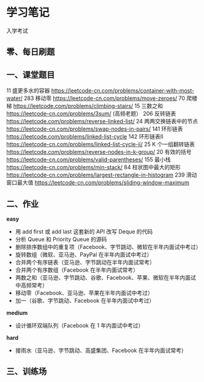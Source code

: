 # 学习笔记

入学考试
## 零、每日刷题

## 一、课堂题目

11	盛更多水的容器	https://leetcode-cn.com/problems/container-with-most-water/
283	移动零	https://leetcode-cn.com/problems/move-zeroes/
70	爬楼梯	https://leetcode.com/problems/climbing-stairs/
15	三数之和	https://leetcode-cn.com/problems/3sum/ (高频老题）
206	反转链表	https://leetcode.com/problems/reverse-linked-list/
24	两两交换链表中的节点	https://leetcode-cn.com/problems/swap-nodes-in-pairs/
141	环形链表	https://leetcode.com/problems/linked-list-cycle
142	环形链表II	https://leetcode-cn.com/problems/linked-list-cycle-ii/
25	K 个一组翻转链表	https://leetcode.com/problems/reverse-nodes-in-k-group/
20	有效的括号	https://leetcode-cn.com/problems/valid-parentheses/
155	最小栈	https://leetcode-cn.com/problems/min-stack/
84	柱状图中最大的矩形	https://leetcode-cn.com/problems/largest-rectangle-in-histogram
239	滑动窗口最大值	https://leetcode-cn.com/problems/sliding-window-maximum

## 二、作业

**easy**

+ 用 add first 或 add last 这套新的 API 改写 Deque 的代码
+ 分析 Queue 和 Priority Queue 的源码
+ 删除排序数组中的重复项（Facebook、字节跳动、微软在半年内面试中考过）
+ 旋转数组（微软、亚马逊、PayPal 在半年内面试中考过）
+ 合并两个有序链表（亚马逊、字节跳动在半年内面试常考）
+ 合并两个有序数组（Facebook 在半年内面试常考）
+ 两数之和（亚马逊、字节跳动、谷歌、Facebook、苹果、微软在半年内面试中高频常考）
+ 移动零（Facebook、亚马逊、苹果在半年内面试中考过）
+ 加一（谷歌、字节跳动、Facebook 在半年内面试中考过）

**medium**

+ 设计循环双端队列（Facebook 在 1 年内面试中考过）

**hard**

+ 接雨水（亚马逊、字节跳动、高盛集团、Facebook 在半年内面试常考）

## 三、训练场

